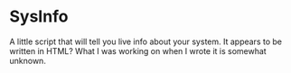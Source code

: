 # SysInfo
A little script that will tell you live info about your system. It appears to be written in HTML? What I was working on when I wrote it is somewhat unknown.
